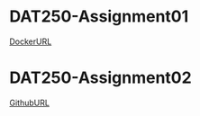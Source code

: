 # DAT250-Assignment01

[DockerURL](https://hub.docker.com/repository/docker/danielnyvoll/dat250/general)

# DAT250-Assignment02

[GithubURL](https://github.com/danielnyvoll/dat250-expass2)
